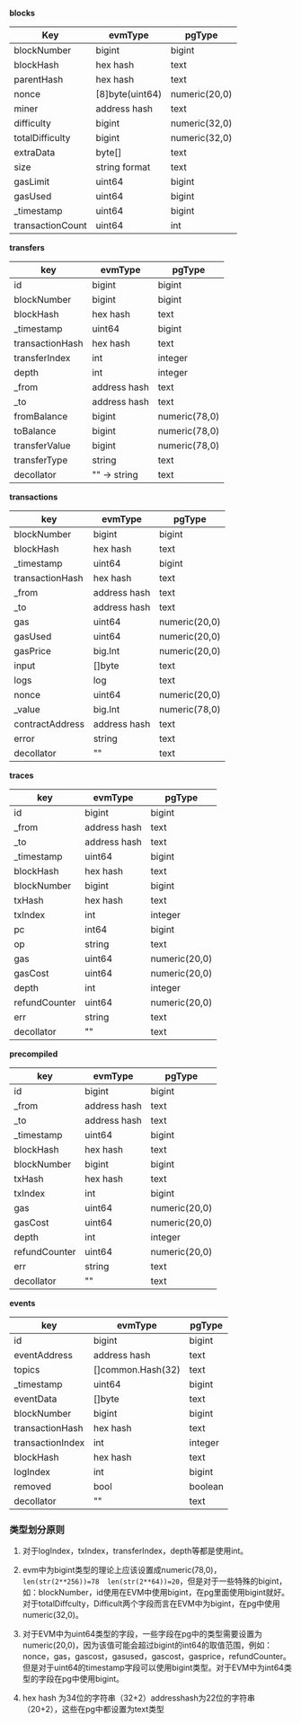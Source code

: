 **blocks**

| Key              | evmType         | pgType        |
| ---------------- | --------------- | ------------- |
| blockNumber      | bigint          | bigint        |
| blockHash        | hex hash        | text          |
| parentHash       | hex hash        | text          |
| nonce            | [8]byte(uint64) | numeric(20,0) |
| miner            | address hash    | text          |
| difficulty       | bigint          | numeric(32,0) |
| totalDifficulty  | bigint          | numeric(32,0) |
| extraData        | byte[]          | text          |
| size             | string format   | text          |
| gasLimit         | uint64          | bigint        |
| gasUsed          | uint64          | bigint        |
| _timestamp       | uint64          | bigint        |
| transactionCount | uint64          | int           |

**transfers**

| key             | evmType         | pgType        |
| --------------- | --------------- | ------------- |
| id              | bigint          | bigint        |
| blockNumber     | bigint          | bigint        |
| blockHash       | hex hash        | text          |
| _timestamp      | uint64          | bigint        |
| transactionHash | hex hash        | text          |
| transferIndex   | int             | integer       |
| depth           | int             | integer       |
| _from           | address hash    | text          |
| _to             | address hash    | text          |
| fromBalance     | bigint          | numeric(78,0) |
| toBalance       | bigint          | numeric(78,0) |
| transferValue   | bigint          | numeric(78,0) |
| transferType    | string          | text          |
| decollator      | ""   ->  string | text          |

**transactions**

| key             | evmType      | pgType        |
| --------------- | ------------ | ------------- |
| blockNumber     | bigint       | bigint        |
| blockHash       | hex hash     | text          |
| _timestamp      | uint64       | bigint        |
| transactionHash | hex hash     | text          |
| _from           | address hash | text          |
| _to             | address hash | text          |
| gas             | uint64       | numeric(20,0) |
| gasUsed         | uint64       | numeric(20,0) |
| gasPrice        | big.Int      | numeric(20,0) |
| input           | []byte       | text          |
| logs            | log          | text          |
| nonce           | uint64       | numeric(20,0) |
| _value          | big.Int      | numeric(78,0) |
| contractAddress | address hash | text          |
| error           | string       | text          |
| decollator      | ""           | text          |

**traces**

| key           | evmType      | pgType        |
| ------------- | ------------ | ------------- |
| id            | bigint       | bigint        |
| _from         | address hash | text          |
| _to           | address hash | text          |
| _timestamp    | uint64       | bigint        |
| blockHash     | hex hash     | text          |
| blockNumber   | bigint       | bigint        |
| txHash        | hex hash     | text          |
| txIndex       | int          | integer       |
| pc            | int64        | bigint        |
| op            | string       | text          |
| gas           | uint64       | numeric(20,0) |
| gasCost       | uint64       | numeric(20,0) |
| depth         | int          | integer       |
| refundCounter | uint64       | numeric(20,0) |
| err           | string       | text          |
| decollator    | ""           | text          |

**precompiled**

| key           | evmType      | pgType        |
| ------------- | ------------ | ------------- |
| id            | bigint       | bigint        |
| _from         | address hash | text          |
| _to           | address hash | text          |
| _timestamp    | uint64       | bigint        |
| blockHash     | hex hash     | text          |
| blockNumber   | bigint       | bigint        |
| txHash        | hex hash     | text          |
| txIndex       | int          | bigint        |
| gas           | uint64       | numeric(20,0) |
| gasCost       | uint64       | numeric(20,0) |
| depth         | int          | integer       |
| refundCounter | uint64       | numeric(20,0) |
| err           | string       | text          |
| decollator    | ""           | text          |





**events**

| key              | evmType           | pgType  |
| ---------------- | ----------------- | ------- |
| id               | bigint            | bigint  |
| eventAddress     | address hash      | text    |
| topics           | []common.Hash(32) | text    |
| _timestamp       | uint64            | bigint  |
| eventData        | []byte            | text    |
| blockNumber      | bigint            | bigint  |
| transactionHash  | hex hash          | text    |
| transactionIndex | int               | integer |
| blockHash        | hex hash          | text    |
| logIndex         | int               | bigint  |
| removed          | bool              | boolean |
| decollator       | ""                | text    |

### 类型划分原则



1. 对于logIndex，txIndex，transferIndex，depth等都是使用int。

2. evm中为bigint类型的理论上应该设置成numeric(78,0)，`len(str(2**256))=78  len(str(2**64))=20`，但是对于一些特殊的bigint，如：blockNumber，id使用在EVM中使用bigint，在pg里面使用bigint就好。对于totalDiffculty，Difficult两个字段而言在EVM中为bigint，在pg中使用numeric(32,0)。

3. 对于EVM中为uint64类型的字段，一些字段在pg中的类型需要设置为numeric(20,0)，因为该值可能会超过bigint的int64的取值范围，例如：nonce，gas，gascost，gasused，gascost，gasprice，refundCounter。但是对于uint64的timestamp字段可以使用bigint类型。对于EVM中为int64类型的字段在pg中使用bigint。
4. hex hash 为34位的字符串（32+2）addresshash为22位的字符串（20+2），这些在pg中都设置为text类型